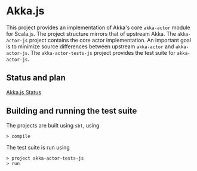 # Akka.js

This project provides an implementation of Akka's core `akka-actor` module for
Scala.js. The project structure mirrors that of upstream Akka. The `akka-actor-js`
project contains the core actor implementation. An important goal is
to minimize source differences between upstream `akka-actor` and `akka-actor-js`.
The `akka-actor-tests-js` project provides the test suite for `akka-actor-js`.

## Status and plan

[Akka.js Status](https://docs.google.com/a/typesafe.com/document/d/1i2GbI3-_p-8nQdpyb9PbzeQzOKieDzPw9owkAJJ7cq4/edit#)

## Building and running the test suite

The projects are built using `sbt`, using

```
> compile
```

The test suite is run using

```
> project akka-actor-tests-js
> run
```
